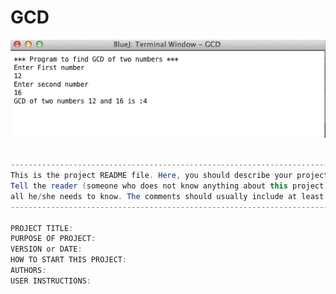 GCD
===========

![Alt text](https://github.com/bishalg/Namaste-Java/blob/master/003-math/GCD/gcd/gcd-screen-shot.png "Demo Example")

``` java

------------------------------------------------------------------------
This is the project README file. Here, you should describe your project.
Tell the reader (someone who does not know anything about this project)
all he/she needs to know. The comments should usually include at least:
------------------------------------------------------------------------

PROJECT TITLE:
PURPOSE OF PROJECT:
VERSION or DATE:
HOW TO START THIS PROJECT:
AUTHORS:
USER INSTRUCTIONS:
